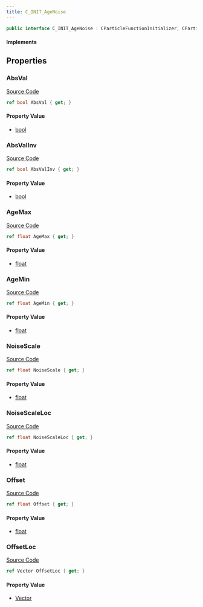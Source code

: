 ```yaml
---
title: C_INIT_AgeNoise
---
```


```csharp
public interface C_INIT_AgeNoise : CParticleFunctionInitializer, CParticleFunction, ISchemaClass<CParticleFunction>, ISchemaClass<CParticleFunctionInitializer>, ISchemaClass<C_INIT_AgeNoise>, ISchemaField, ISchemaClass, INativeHandle
```

#### Implements

## Properties

### AbsVal

[Source Code](https://github.com/swiftly-solution/swiftlys2/blob/main/managed/src/SwiftlyS2.Generated/Schemas/Interfaces/C_INIT_AgeNoise.cs#L17)

```csharp
ref bool AbsVal { get; }
```

#### Property Value

- [bool](https://learn.microsoft.com/dotnet/api/system.boolean)

### AbsValInv

[Source Code](https://github.com/swiftly-solution/swiftlys2/blob/main/managed/src/SwiftlyS2.Generated/Schemas/Interfaces/C_INIT_AgeNoise.cs#L19)

```csharp
ref bool AbsValInv { get; }
```

#### Property Value

- [bool](https://learn.microsoft.com/dotnet/api/system.boolean)

### AgeMax

[Source Code](https://github.com/swiftly-solution/swiftlys2/blob/main/managed/src/SwiftlyS2.Generated/Schemas/Interfaces/C_INIT_AgeNoise.cs#L25)

```csharp
ref float AgeMax { get; }
```

#### Property Value

- [float](https://learn.microsoft.com/dotnet/api/system.single)

### AgeMin

[Source Code](https://github.com/swiftly-solution/swiftlys2/blob/main/managed/src/SwiftlyS2.Generated/Schemas/Interfaces/C_INIT_AgeNoise.cs#L23)

```csharp
ref float AgeMin { get; }
```

#### Property Value

- [float](https://learn.microsoft.com/dotnet/api/system.single)

### NoiseScale

[Source Code](https://github.com/swiftly-solution/swiftlys2/blob/main/managed/src/SwiftlyS2.Generated/Schemas/Interfaces/C_INIT_AgeNoise.cs#L27)

```csharp
ref float NoiseScale { get; }
```

#### Property Value

- [float](https://learn.microsoft.com/dotnet/api/system.single)

### NoiseScaleLoc

[Source Code](https://github.com/swiftly-solution/swiftlys2/blob/main/managed/src/SwiftlyS2.Generated/Schemas/Interfaces/C_INIT_AgeNoise.cs#L29)

```csharp
ref float NoiseScaleLoc { get; }
```

#### Property Value

- [float](https://learn.microsoft.com/dotnet/api/system.single)

### Offset

[Source Code](https://github.com/swiftly-solution/swiftlys2/blob/main/managed/src/SwiftlyS2.Generated/Schemas/Interfaces/C_INIT_AgeNoise.cs#L21)

```csharp
ref float Offset { get; }
```

#### Property Value

- [float](https://learn.microsoft.com/dotnet/api/system.single)

### OffsetLoc

[Source Code](https://github.com/swiftly-solution/swiftlys2/blob/main/managed/src/SwiftlyS2.Generated/Schemas/Interfaces/C_INIT_AgeNoise.cs#L31)

```csharp
ref Vector OffsetLoc { get; }
```

#### Property Value

- [Vector](/docs/api/shared/natives/vector)

